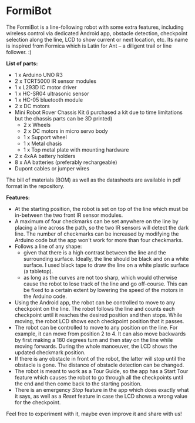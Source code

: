 # FormiBot
The FormiBot is a line-following robot with some extra features, including wireless control via dedicated Android app, obstacle detection, checkpoint selection along the line, LCD to show current or next location, etc. 
Its name is inspired from Formica which is Latin for Ant – a diligent trail or line follower. :)

**List of parts:**
* 1 x Arduino UNO R3
* 2 x TCRT5000 IR sensor modules
* 1 x L293D IC motor driver
* 1 x HC-SR04 ultrasonic sensor
* 1 x HC-05 bluetooth module
* 2 x DC motors
* Mini Robot Rover Chassis Kit (i purchased a kit due to time limitations but the chassis parts can be 3D printed)
  - 2 x Wheels
  - 2 x DC motors in micro servo body
  - 1 x Support wheel
  - 1 x Metal chasis
  - 1 x Top metal plate with mounting hardware
* 2 x 4xAA battery holders
* 8 x AA batteries (preferably rechargeable)
* Dupont cables or jumper wires

The bill of materials (BOM) as well as the datasheets are available in pdf format in the repository.

**Features:**
* At the starting position, the robot is set on top of the line which must be in-between the two front IR sensor modules.
* A maximum of four checkmarks can be set anywhere on the line by placing a line across the path, so the two IR sensors will detect the dark line. The number of checkmarks can be increased by modifying the Arduino code but the app won't work for more than four checkmarks.
* Follows a line of any shape:
  - given that there is a high contrast between the line and the surrounding surface. Ideally, the line should be black and on a white surface. I used black tape to draw the line on a white plastic surface (a tabletop).
  - as long as the curves are not too sharp, which would otherwise cause the robot to lose track of the line and go off-course. This can be fixed to a certain extent by lowering the speed of the motors in the Arduino code. 
* Using the Android app, the robot can be controlled to move to any checkpoint on the line. The robot follows the line and counts each checkpoint until it reaches the desired position and then stops. While moving, the robot LCD shows each checkpoint position that it passes.
* The robot can be controlled to move to any position on the line. For example, it can move from position 2 to 4. It can also move backwards by first making a 180 degrees turn and then stay on the line while moving forwards. During the whole manoeuver, the LCD shows the updated checkmark position. 
* If there is any obstacle in front of the robot, the latter will stop until the obstacle is gone. The distance of obstacle detection can be changed.
* The robot is meant to work as a Tour Guide, so the app has a Start Tour feature which causes the robot to go through all the checkpoints until the end and then come back to the starting position.
* There is an emergency *Stop* feature in the app which does exactly what it says, as well as a *Reset* feature in case the LCD shows a wrong value for the checkpoint.

Feel free to experiment with it, maybe even improve it and share with us!
